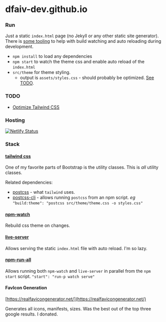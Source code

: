 # dfaiv-dev.github.io

### Run
Just a static `index.html` page (no Jekyll or any other static site generator). There is [some tooling](#stack) to help with build watching and auto reloading during development.

* `npm install` to load any dependencies
* `npm start` to watch the theme css and enable auto reload of the `index.html`
* `src/theme` for theme styling.
    * output is `assets/styles.css` - should probably be optimized. [See TODO](#todo).

### TODO
* [Optimize Tailwind CSS](https://tailwindcss.com/docs/optimizing-for-production#basic-usage)

### Hosting
[![Netlify Status](https://api.netlify.com/api/v1/badges/6cb17eb2-20b0-4658-a515-c95032107376/deploy-status)](https://app.netlify.com/sites/dfaiv-dev-profile-01/deploys)

### Stack
#### [tailwind css](https://tailwindcss.com/)
One of my favorite parts of Bootstrap is the utility classes. This is _all_ utility classes.

Related dependencies:
* [postcss](https://postcss.org/) - what `tailwind` uses.
* [postcss-cli](https://github.com/postcss/postcss-cli) - allows running `postcss` from an npm script. _eg_ `"build:theme": "postcss src/theme/theme.css -o styles.css"`
  
#### [npm-watch](https://github.com/M-Zuber/npm-watch)
Rebuild css theme on changes.

#### [live-server](https://www.npmjs.com/package/live-server)
Allows serving the static `index.html` file with auto reload. I'm so lazy.

#### [npm-run-all](https://www.npmjs.com/package/npm-run-all)
Allows running both `npm-watch` and `live-server` in parallel from the `npm start` script. `"start": "run-p watch serve"`

#### FavIcon Generation
[https://realfavicongenerator.net/](https://realfavicongenerator.net/)

Generates all icons, manifests, sizes. Was the best out of the top three google results. I donated.
